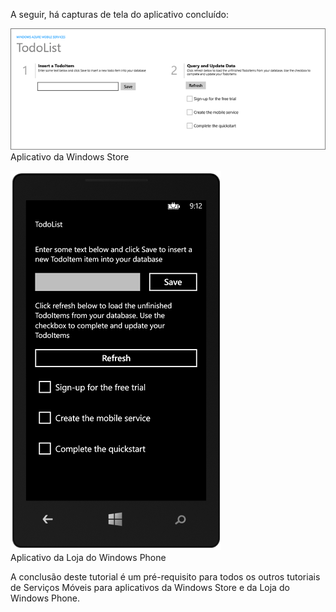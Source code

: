 
A seguir, há capturas de tela do aplicativo concluído:

![](./media/mobile-services-windows-universal-get-started/mobile-quickstart-completed.png) <br/>Aplicativo da Windows Store

![](./media/mobile-services-windows-universal-get-started/mobile-quickstart-completed-wp8.png) <br/>Aplicativo da Loja do Windows Phone

A conclusão deste tutorial é um pré-requisito para todos os outros tutoriais de Serviços Móveis para aplicativos da Windows Store e da Loja do Windows Phone.

<!---HONumber=July15_HO4-->